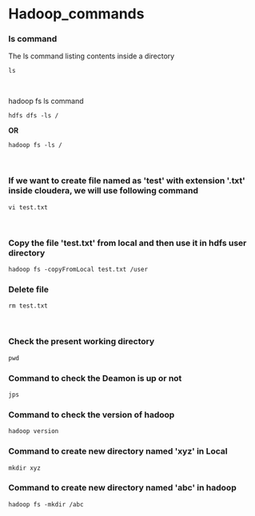 # Hadoop_commands
<h3>ls command</h3>
The ls command listing contents inside a directory<br>

```
ls
```
<br>

hadoop fs ls command <br>
```
hdfs dfs -ls /
```
**OR** <br>
```
hadoop fs -ls /
```
<br>
<h3> If we want to create file named as 'test' with extension '.txt' inside cloudera, we will use following command </h3>

```
vi test.txt
```
<br>
<h3> Copy the file 'test.txt' from local and then use it in hdfs user directory</h3>

```
hadoop fs -copyFromLocal test.txt /user
```
<h3> Delete file</h3>

```
rm test.txt
```
<br>
<h3> Check the present working directory </h3>

```
pwd
```
<h3> Command to check the Deamon is up or not </h3>

```
jps
```
<h3> Command to check the version of hadoop </h3>

```
hadoop version
```
<h3> Command to create new directory named 'xyz' in Local </h3>

```
mkdir xyz
```
<h3> Command to create new directory named 'abc' in hadoop </h3>

```
hadoop fs -mkdir /abc
```
<br>
<br>

```

